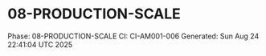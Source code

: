 # 08-PRODUCTION-SCALE
Phase: 08-PRODUCTION-SCALE
CI: CI-AM001-006
Generated: Sun Aug 24 22:41:04 UTC 2025
